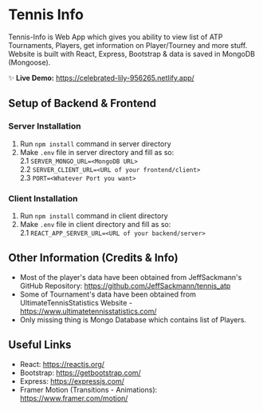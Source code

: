 # Tennis Info

Tennis-Info is Web App which gives you ability to view list of ATP Tournaments, Players, get information on Player/Tourney and more stuff.
Website is built with React, Express, Bootstrap & data is saved in MongoDB (Mongoose).

✨ **Live Demo:** https://celebrated-lily-956265.netlify.app/

## Setup of Backend & Frontend
### Server Installation
1. Run `npm install` command in server directory
2. Make `.env` file in server directory and fill as so:  
2.1 `SERVER_MONGO_URL=<MongoDB URL>`  
2.2 `SERVER_CLIENT_URL=<URL of your frontend/client>`  
2.3 `PORT=<Whatever Port you want>`

### Client Installation
1. Run `npm install` command in client directory
2. Make `.env` file in client directory and fill as so:  
2.1 `REACT_APP_SERVER_URL=<URL of your backend/server>`

## Other Information (Credits & Info)
 - Most of the player's data have been obtained from JeffSackmann's GitHub Repository: https://github.com/JeffSackmann/tennis_atp
 - Some of Tournament's data have been obtained from UltimateTennisStatistics Website - https://www.ultimatetennisstatistics.com/
 - Only missing thing is Mongo Database which contains list of Players.

## Useful Links
- React: https://reactjs.org/
- Bootstrap: https://getbootstrap.com/
- Express: https://expressjs.com/
- Framer Motion (Transitions - Animations): https://www.framer.com/motion/
